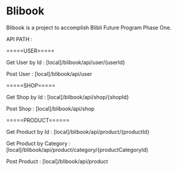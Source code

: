 # Blibook
Blibook is a project to accomplish Blibli Future Program Phase One. 

API PATH :

=====USER=====

Get User by Id : [local]/blibook/api/user/{userId} 

Post User : [local]/blibook/api/user 


=====SHOP=====

Get Shop by Id : [local]/blibook/api/shop/{shopId} 

Post Shop : [local]/blibook/api/shop 


=====PRODUCT======

Get Product by Id : [local]/blibook/api/product/{productId} 

Get Product by Category : [local]/blibook/api/product/category/{productCategoryId} 

Post Product : [local]/blibook/api/product
